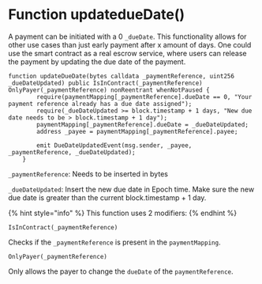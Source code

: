 # Function updatedueDate()

A payment can be initiated with a 0 `_dueDate`. This functionality allows for other use cases than just early payment after x amount of days. One could use the smart contract as a real escrow service, where users can release the payment by updating the due date of the payment.

```solidity
function updateDueDate(bytes calldata _paymentReference, uint256 _dueDateUpdated) public IsInContract(_paymentReference) OnlyPayer(_paymentReference) nonReentrant whenNotPaused {
        require(paymentMapping[_paymentReference].dueDate == 0, "Your payment reference already has a due date assigned");
        require(_dueDateUpdated >= block.timestamp + 1 days, "New due date needs to be > block.timestamp + 1 day");
        paymentMapping[_paymentReference].dueDate = _dueDateUpdated;
        address _payee = paymentMapping[_paymentReference].payee;

        emit DueDateUpdatedEvent(msg.sender, _payee, _paymentReference, _dueDateUpdated);
    }
```

`_paymentReference`: Needs to be inserted in bytes

`_dueDateUpdated`: Insert the new due date in Epoch time. Make sure the new due date is greater than the current block.timestamp + 1 day.

{% hint style="info" %}
This function uses 2 modifiers:
{% endhint %}

```solidity
IsInContract(_paymentReference)
```

Checks if the `_paymentReference` is present in the `paymentMapping`.

```solidity
OnlyPayer(_paymentReference)
```

Only allows the payer to change the `dueDate` of the `paymentReference`.
